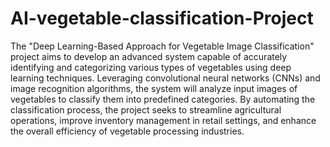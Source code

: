 # AI-vegetable-classification-Project
  The "Deep Learning-Based Approach for Vegetable Image Classification" project aims to develop an advanced system capable of accurately identifying and categorizing various types of vegetables using deep learning techniques. Leveraging convolutional neural networks (CNNs) and image recognition algorithms, the system will analyze input images of vegetables to classify them into predefined categories. By automating the classification process, the project seeks to streamline agricultural operations, improve inventory management in retail settings, and enhance the overall efficiency of vegetable processing industries.
